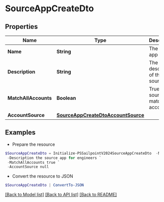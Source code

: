 # SourceAppCreateDto
## Properties

Name | Type | Description | Notes
------------ | ------------- | ------------- | -------------
**Name** | **String** | The source app name | 
**Description** | **String** | The description of the source app | 
**MatchAllAccounts** | **Boolean** | True if the source app match all accounts | [optional] [default to $false]
**AccountSource** | [**SourceAppCreateDtoAccountSource**](SourceAppCreateDtoAccountSource.md) |  | 

## Examples

- Prepare the resource
```powershell
$SourceAppCreateDto = Initialize-PSSailpointV2024SourceAppCreateDto  -Name my app `
 -Description the source app for engineers `
 -MatchAllAccounts true `
 -AccountSource null
```

- Convert the resource to JSON
```powershell
$SourceAppCreateDto | ConvertTo-JSON
```

[[Back to Model list]](../README.md#documentation-for-models) [[Back to API list]](../README.md#documentation-for-api-endpoints) [[Back to README]](../README.md)

